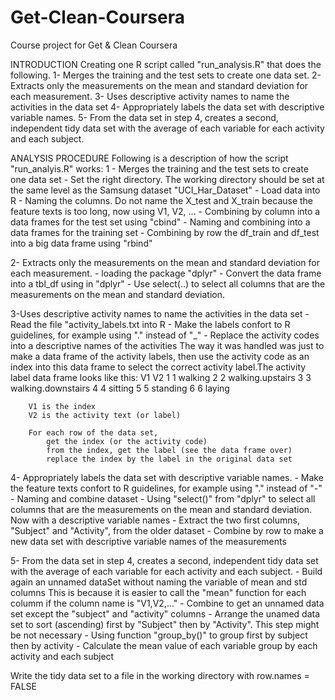 # Get-Clean-Coursera
Course project for Get &amp; Clean Coursera 

INTRODUCTION
Creating one R script called "run_analysis.R" that does the following. 
1- Merges the training and the test sets to create one data set.
2- Extracts only the measurements on the mean and standard deviation for each measurement. 
3- Uses descriptive activity names to name the activities in the data set
4- Appropriately labels the data set with descriptive variable names. 
5- From the data set in step 4, creates a second, independent tidy data set with the 
average of each variable for each activity and each subject.

ANALYSIS PROCEDURE
Following is a description of how the script "run_analyis.R" works:
1 - Merges the training and the test sets to create one data set
	- Set the right directory. The working directory should be set at the same level 
	as the Samsung dataset "UCI_Har_Dataset"
	- Load data into R
	- Naming the columns. Do not name the X_test and X_train because the feature texts 
	is too long, now using V1, V2, ...
	- Combining by column into a data frames for the test set using "cbind"
	- Naming and combining into a data frames for the training set
	- Combining by row the df_train and df_test into a big data frame using "rbind"

2- Extracts only the measurements on the mean and standard deviation for each measurement. 
	- loading the package "dplyr"
	- Convert the data frame into a tbl_df using in "dplyr"
	- Use select(..) to select all columns that are the measurements on the mean and 
	standard deviation.

3-Uses descriptive activity names to name the activities in the data set
	- Read the file "activity_labels.txt into R
	- Make the labels confort to R guidelines, for example using "." instead of "_"
	- Replace the activity codes into a descriptive names of the activities 
		The way it was handled was just to make a data frame of the activity labels,
		then use the activity code as an index into this data frame to select the 
		correct activity label.The activity label data frame looks like this:
			  V1                 V2
			1  1            walking
			2  2   walking.upstairs
			3  3 walking.downstairs
			4  4            sitting
			5  5           standing
			6  6             laying
			
		V1 is the index 
		V2 is the activity text (or label)

		For each row of the data set, 
			get the index (or the activity code)
			from the index, get the label (see the data frame over)
			replace the index by the label in the original data set			

4- Appropriately labels the data set with descriptive variable names. 
	- Make the feature texts confort to R guidelines, for example using "." instead of "-"
	- Naming and combine dataset 
	- Using "select()" from "dplyr" to select all columns that are the measurements on 
	the mean and standard deviation. Now with a descriptive variable names
	- Extract the two first columns, "Subject" and "Activity", from the older dataset
	- Combine by row to make a new data set with descriptive variable names of the 
	measurements 

5- From the data set in step 4, creates a second, independent tidy data set with 
   the average of each variable for each activity and each subject.
	- Build again an unnamed dataSet without naming the variable of mean and std columns
 	This is because it is easier to call the "mean" function for each columm 
 	if the column name is "V1,V2,..."
	- Combine to get an unnamed data set except the "subject" and "activity" columns
	- Arrange the unamed data set to sort (ascending) first by "Subject" then 
	by "Activity". This step might be not necessary
	- Using function "group_by()" to group first by subject then by activity
	- Calculate the mean value of each variable group by each activity and each subject 

Write the tidy data set to a file in the working directory with row.names = FALSE

